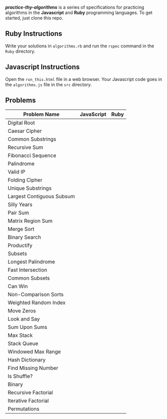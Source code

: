 ***practice-thy-algorithms*** is a series of specifications for practicing algorithms in the **Javascript** and **Ruby** programming languages.
To get started, just clone this repo.

## Ruby Instructions
Write your solutions in `algorithms.rb` and run the `rspec` command in the `Ruby` directory.

## Javascript Instructions
Open the `run_this.html` file in a web browser.
Your Javascript code goes in the `algorithms.js` file in the `src` directory.

## Problems
| Problem Name              | JavaScript | Ruby |
| ------------------------- |:----------:| :---:|
| Digital Root              |            |     |
| Caesar Cipher             |            |     |
| Common Substrings         |            |     |
| Recursive Sum             |            |     |
| Fibonacci Sequence        |            |     |
| Palindrome                |            |     |
| Valid IP                  |            |     |
| Folding Cipher            |            |     |
| Unique Substrings         |            |     |
| Largest Contiguous Subsum |            |     |
| Silly Years               |            |     |
| Pair Sum                  |            |     |
| Matrix Region Sum         |            |     |
| Merge Sort                |            |     |
| Binary Search             |            |     |
| Productify                |            |     |
| Subsets                   |            |     |
| Longest Palindrome        |            |     |
| Fast Intersection         |            |     |
| Common Subsets            |            |     |
| Can Win                   |            |     |
| Non-Comparison Sorts      |            |     |
| Weighted Random Index     |            |     |
| Move Zeros                |            |     |
| Look and Say              |            |     |
| Sum Upon Sums             |            |     |
| Max Stack                 |            |     |
| Stack Queue               |            |     |
| Windowed Max Range        |            |     |
| Hash Dictionary           |            |     |
| Find Missing Number       |            |     |
| Is Shuffle?               |            |     |
| Binary                    |            |     |
| Recursive Factorial       |            |     |
| Iterative Factorial       |            |     |
| Permutations              |            |     |
